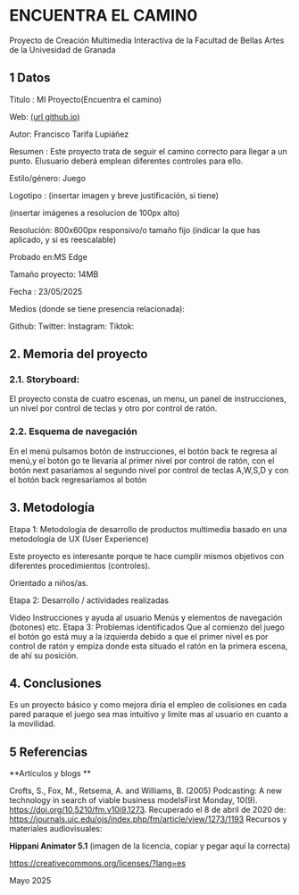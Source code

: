 # ENCUENTRA EL CAMIN0
Proyecto de Creación Multimedia Interactiva de la Facultad de Bellas Artes de la Univesidad de Granada

## 1 Datos
Titulo : MI Proyecto(Encuentra el camino)

Web: [(url github.io)](https://github.com/FranciscoTarifa19/Francisco-Tarifa-Pr-ctica-4.1.github.io)

Autor: Francisco Tarifa Lupiáñez

Resumen : Este proyecto trata de seguir el camino correcto para llegar a un punto. Elusuario deberá emplean diferentes controles para ello.

Estilo/género: Juego

Logotipo : (insertar imagen y breve justificación, si tiene)

(insertar imágenes a resolucion de 100px alto)

Resolución: 800x600px responsivo/o tamaño fijo (indicar la que has aplicado, y si es reescalable)

Probado en:MS Edge

Tamaño proyecto: 14MB

Fecha : 23/05/2025

Medios (donde se tiene presencia relacionada):

Github:
Twitter:
Instagram:
Tiktok:

## 2. Memoria del proyecto
### 2.1. Storyboard:
El proyecto consta de cuatro escenas, un menu, un panel de instrucciones, un nivel por control de teclas y otro por control de ratón.

### 2.2. Esquema de navegación
En el menú pulsamos botón de instrucciones, el botón back te regresa al menú,y el botón go te llevaría al primer nivel por control de ratón, con el botón next pasaríamos al segundo nivel por control de teclas A,W,S,D y con el botón back regresaríamos al botón

## 3. Metodología

Etapa 1: Metodología de desarrollo de productos multimedia basado en una metodología de UX (User Experience)

Este proyecto es interesante porque te hace cumplir mismos objetivos con diferentes procedimientos (controles).

Orientado a niños/as.

Etapa 2: Desarrollo / actividades realizadas

Video
Instrucciones y ayuda al usuario
Menús y elementos de navegación (botones)
etc.
Etapa 3: Problemas identificados
Que al comienzo del juego el botón go está muy a la izquierda debido a que el primer nivel es por control de ratón y empiza donde esta situado el ratón en la primera escena, de ahí su posición.

## 4. Conclusiones
Es un proyecto básico y como mejora diría el empleo de colisiones en cada pared paraque el juego sea mas intuitivo y limite mas al usuario en cuanto a la movilidad.

## 5 Referencias
**Artículos y blogs **

Crofts, S., Fox, M., Retsema, A. and Williams, B. (2005) Podcasting: A new technology in search of viable business modelsFirst Monday, 10(9). https://doi.org/10.5210/fm.v10i9.1273. Recuperado el 8 de abril de 2020 de: https://journals.uic.edu/ojs/index.php/fm/article/view/1273/1193
Recursos y materiales audiovisuales:

**Hippani Animator 5.1**
(imagen de la licencia, copiar y pegar aquí la correcta)

https://creativecommons.org/licenses/?lang=es

Mayo 2025
